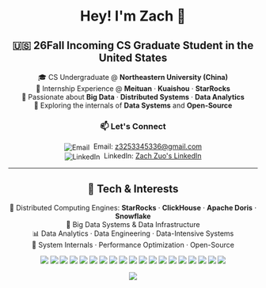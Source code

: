 <!-- Zac-saodiseng 的 GitHub 主页 README.md -->

<h1 align="center">Hey! I'm Zach 👋</h1>

<!-- Zach GitHub 主页简介（美化 + 居中 + 视觉突出） -->

<h2 align="center">🇺🇸 26Fall Incoming CS Graduate Student in the United States</h2>

<p align="center">
  🎓 CS Undergraduate @ <strong>Northeastern University (China)</strong> <br>
  💼 Internship Experience @ <strong>Meituan</strong> · <strong>Kuaishou</strong> · <strong>StarRocks</strong> <br>
  🎯 Passionate about <strong>Big Data</strong> · <strong>Distributed Systems</strong> · <strong>Data Analytics</strong> <br>
  🌱 Exploring the internals of <strong>Data Systems</strong> and <strong>Open-Source</strong> <br>
</p>

<h3 align="center">📫 Let's Connect</h3>

<p align="center">
  <img src="https://img.icons8.com/ios-glyphs/24/000000/new-post.png" alt="Email" style="vertical-align:middle; margin-right:4px;"/> Email: <a href="mailto:z3253345336@gmail.com">z3253345336@gmail.com</a> <br>
  <img src="https://img.icons8.com/ios-filled/24/0077b5/linkedin.png" alt="LinkedIn" style="vertical-align:middle; margin-right:4px;"/> LinkedIn: <a href="https://www.linkedin.com/in/zach-zuo-242662356" target="_blank">Zach Zuo's LinkedIn</a>
</p>

---

<h2 align="center">🧠 Tech & Interests</h2>

<p align="center">
  🔧 Distributed Computing Engines: <strong>StarRocks</strong> · <strong>ClickHouse</strong> · <strong>Apache Doris</strong> · <strong>Snowflake</strong> <br>
  🧱 Big Data Systems & Data Infrastructure <br>
  📊 Data Analytics · Data Engineering · Data-Intensive Systems <br>
  🧠 System Internals · Performance Optimization · Open-Source <br>
</p>

<p align="center">
  <img src="https://img.shields.io/badge/C++-00599C?style=for-the-badge&logo=c%2B%2B&logoColor=white" />
  <img src="https://img.shields.io/badge/Java-007396?style=for-the-badge&logo=java&logoColor=white" />
  <img src="https://img.shields.io/badge/Python-3776AB?style=for-the-badge&logo=python&logoColor=white" />
  <img src="https://img.shields.io/badge/Go-00ADD8?style=for-the-badge&logo=go&logoColor=white" />
  <img src="https://img.shields.io/badge/Spring%20Cloud-6DB33F?style=for-the-badge&logo=spring&logoColor=white" />
  <img src="https://img.shields.io/badge/ElasticSearch-005571?style=for-the-badge&logo=elasticsearch&logoColor=white" />
  <img src="https://img.shields.io/badge/MongoDB-47A248?style=for-the-badge&logo=mongodb&logoColor=white" />
  <img src="https://img.shields.io/badge/ClickHouse-FFCC00?style=for-the-badge&logo=clickhouse&logoColor=black" />
  <img src="https://img.shields.io/badge/StarRocks-00B2EE?style=for-the-badge&logo=data&logoColor=white" />
  <img src="https://img.shields.io/badge/Doris-2C6BED?style=for-the-badge&logo=apache&logoColor=white" />
  <img src="https://img.shields.io/badge/Snowflake-56B9FF?style=for-the-badge&logo=snowflake&logoColor=white" />
  <img src="https://img.shields.io/badge/Spark-E25A1C?style=for-the-badge&logo=apachespark&logoColor=white" />
  <img src="https://img.shields.io/badge/Flink-EA2D2E?style=for-the-badge&logo=apacheflink&logoColor=white" />
  <img src="https://img.shields.io/badge/MySQL-4479A1?style=for-the-badge&logo=mysql&logoColor=white" />
  <img src="https://img.shields.io/badge/dbt-FF694B?style=for-the-badge&logo=data&logoColor=white" />
  <img src="https://img.shields.io/badge/Docker-2496ED?style=for-the-badge&logo=docker&logoColor=white" />
  <img src="https://img.shields.io/badge/Kubernetes-326CE5?style=for-the-badge&logo=kubernetes&logoColor=white" />
  <img src="https://img.shields.io/badge/Tableau-E97627?style=for-the-badge&logo=tableau&logoColor=white" />
  <img src="https://img.shields.io/badge/Power%20BI-F2C811?style=for-the-badge&logo=powerbi&logoColor=black" />
</p>

<p align="center">
  <img src="https://github-readme-activity-graph.vercel.app/graph?username=Zac-saodiseng&theme=github-compact&area=true&area_color=ffcccc&line=ff0000&point=0000ff&color=000000&bg_color=ffffff&hide_border=true" />
</p>
